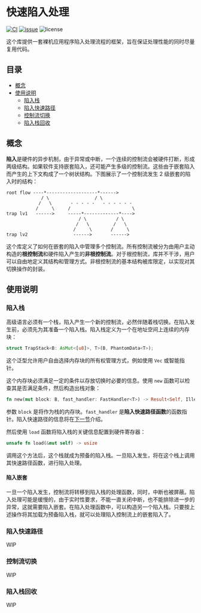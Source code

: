 ﻿# 快速陷入处理

[![CI](https://github.com/YdrMaster/fast-trap/actions/workflows/workflow.yml/badge.svg?branch=main)](https://github.com/YdrMaster/fast-trap/actions)
[![issue](https://img.shields.io/github/issues/YdrMaster/fast-trap)](https://github.com/YdrMaster/fast-trap/issues)
![license](https://img.shields.io/github/license/YdrMaster/fast-trap)

这个库提供一套裸机应用程序陷入处理流程的框架，旨在保证处理性能的同时尽量复用代码。

## 目录

- [概念](#概念)
- [使用说明](#使用说明)
  - [陷入栈](#陷入栈)
  - [陷入快速路径](#陷入快速路径)
  - [控制流切换](#控制流切换)
  - [陷入栈回收](#陷入栈回收)

## 概念

**陷入**是硬件的异步机制，由于异常或中断，一个连续的控制流会被硬件打断，形成两级结构。如果软件支持嵌套陷入，还可能产生多级的控制流。这些由于嵌套陷入而产生的上下文构成了一个树状结构。下图展示了一个控制流发生 2 级嵌套的陷入时的结构：

```text
root flow ----*-------------------*------>
             / \                 / \
            /   \       - - - - -   - - - - - -
           /     \     /                       \
trap lv1   ------>     -----*-------------*---->
                           / \           / \
                          /   \         /   \
                         /     \       /     \
trap lv2                 ------>       ------>
```

这个库定义了如何在嵌套的陷入中管理多个控制流。所有控制流被分为由用户主动构造的**根控制流**和硬件陷入产生的**非根控制流**。对于根控制流，库并不干涉，用户可以自由地定义其结构和管理方式。非根控制流的基本结构被库限定，以实现对其切换操作的封装。

## 使用说明

### 陷入栈

高级语言必须有一个栈，陷入产生一个新的控制流，必然伴随着栈切换。在陷入发生前，必须先为其准备一个陷入栈。陷入栈定义为一个在地址空间上连续的内存块：

```rust
struct TrapStack<B: AsMut<[u8]>, T>(B, PhantomData<T>);
```

这个泛型允许用户自由选择内存块的所有权管理方式，例如使用 `Vec` 或智能指针。

这个内存块必须满足一定的条件以存放切换时必要的信息。使用 `new` 函数可以检查其是否满足条件，然后构造出栈对象：

```rust
fn new(mut block: B, fast_handler: FastHandler<T>) -> Result<Self, IllegalStack>
```

参数 `block` 是将作为栈的内存块。`fast_handler` 是**陷入快速路径函数**的函数指针。陷入快速路径的信息将在[下一节](#陷入快速路径)介绍。

然后使用 `load` 函数将陷入栈的关键信息配置到硬件寄存器：

```rust
unsafe fn load(&mut self) -> usize
```

调用这个方法后，这个栈就成为预备的陷入栈。一旦陷入发生，将在这个栈上调用其快速路径函数，进行陷入处理。

#### 陷入嵌套

一旦一个陷入发生，控制流将转移到陷入栈的处理函数，同时，中断也被屏蔽。陷入处理可能是缓慢的，由于实时性要求，不能一直关闭中断，也不能排除进一步的异常，这就需要陷入嵌套。在陷入处理函数中，可以构造另一个陷入栈。只要按上述操作将其加载为预备陷入栈，就可以处理陷入控制流上的嵌套陷入了。

### 陷入快速路径

WIP

### 控制流切换

WIP

### 陷入栈回收

WIP
